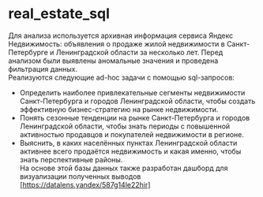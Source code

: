 # real_estate_sql
Для анализа используется архивная информация сервиса Яндекс Недвижимость: объявления о продаже жилой недвижимости в Санкт-Петербурге и Ленинградской области за несколько лет.
Перед анализом были выявлены аномальные значения и проведена фильтрация данных.  
Реализуются следующие ad-hoc задачи с помощью sql-запросов:  
 - Определить наиболее привлекательные сегменты недвижимости Санкт-Петербурга и городов Ленинградской области, чтобы создать эффективную бизнес-стратегию на рынке недвижимости.   
 - Понять сезонные тенденции на рынке Санкт-Петербурга и городов Ленинградской области, чтобы знать периоды с повышенной активностью продавцов и покупателей недвижимости в регионе.  
 - Выяснить, в каких населённых пунктах Ленинградской области активнее всего продаётся недвижимость и какая именно, чтобы знать перспективные районы.  
На основе этой базы данных также разработан дашборд для визуализации полученных выводов [https://datalens.yandex/587g14le22hir]
